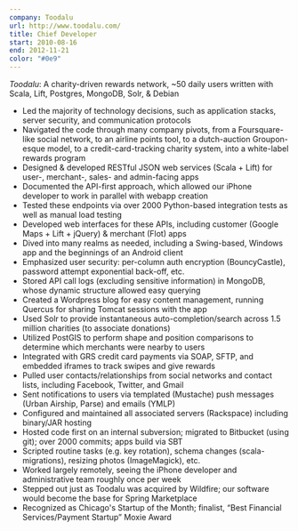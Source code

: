 ```yaml
---
company: Toodalu
url: http://www.toodalu.com/
title: Chief Developer
start: 2010-08-16
end: 2012-11-21
color: "#0e9"
---
```

*Toodalu*: A charity-driven rewards network, ~50 daily users written with
Scala, Lift, Postgres, MongoDB, Solr, & Debian

* Led the majority of technology decisions, such as application stacks, server
  security, and communication protocols
* Navigated the code through many company pivots, from a Foursquare-like
  social network, to an airline points tool, to a dutch-auction Groupon-esque
  model, to a credit-card-tracking charity system, into a white-label rewards
  program
* Designed & developed RESTful JSON web services (Scala + Lift) for user-,
  merchant-, sales- and admin-facing apps
* Documented the API-first approach, which allowed our iPhone developer to
  work in parallel with webapp creation
* Tested these endpoints via over 2000 Python-based integration tests as well
  as manual load testing
* Developed web interfaces for these APIs, including customer (Google Maps +
  Lift + jQuery) & merchant (Flot) apps
* Dived into many realms as needed, including a Swing-based, Windows app and
  the beginnings of an Android client
* Emphasized user security: per-column auth encryption (BouncyCastle),
  password attempt exponential back-off, etc.
* Stored API call logs (excluding sensitive information) in MongoDB, whose
  dynamic structure allowed easy querying
* Created a Wordpress blog for easy content management, running Quercus for
  sharing Tomcat sessions with the app
* Used Solr to provide instantaneous
  auto-completion/search across 1.5 million charities (to associate donations)
* Utilized PostGIS to perform shape and position comparisons to determine
  which merchants were nearby to users
* Integrated with GRS credit card payments via SOAP, SFTP, and embedded
  iframes to track swipes and give rewards
* Pulled user contacts/relationships from social networks and contact lists,
  including Facebook, Twitter, and Gmail
* Sent notifications to users via templated (Mustache) push messages (Urban
  Airship, Parse) and emails (YMLP)
* Configured and maintained all associated servers (Rackspace) including
  binary/JAR hosting
* Hosted code first on an internal subversion; migrated to Bitbucket (using
  git); over 2000 commits; apps build via SBT
* Scripted routine tasks (e.g. key rotation), schema changes
  (scala-migrations), resizing photos (ImageMagick), etc.
* Worked largely remotely, seeing the iPhone developer and administrative team
  roughly once per week
* Stepped out just as Toodalu was acquired by Wildfire; our software would
  become the base for Spring Marketplace
* Recognized as Chicago's Startup of the Month; finalist, “Best Financial
  Services/Payment Startup” Moxie Award
